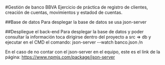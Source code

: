 #Gestión de banco BBVA
Ejercicio de práctica de registro de clientes, creación de cuentas, movimientos y estadod de cuentas.

##Base de datos
Para desplegar la base de datos se usa json-server

##Despliegue el back-end
Para desplegar la base de datos y poder consultar la información toca dirigirse dentro del proyecto a src => db y ejecutar en el CMD el comando: json-server --watch banco.json /n

En el caso de no contar con el json-server en el equipo, este es el link de la página: https://www.npmjs.com/package/json-server